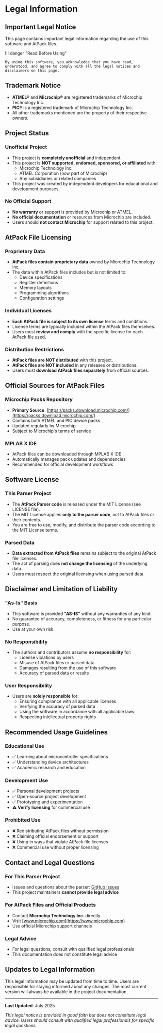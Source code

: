 # Legal Information

## Important Legal Notice

This page contains important legal information regarding the use of this software and AtPack files.

!!! danger "Read Before Using"
    
    By using this software, you acknowledge that you have read, understood, and agree to comply with all the legal notices and disclaimers on this page.

## Trademark Notice

- **ATMEL®** and **Microchip®** are registered trademarks of Microchip Technology Inc.
- **PIC®** is a registered trademark of Microchip Technology Inc.
- All other trademarks mentioned are the property of their respective owners.

## Project Status

### Unofficial Project
- This project is **completely unofficial** and independent.
- This project is **NOT supported, endorsed, sponsored, or affiliated** with:
  - Microchip Technology Inc.
  - ATMEL Corporation (now part of Microchip)
  - Any subsidiaries or related companies
- This project was created by independent developers for educational and development purposes.

### No Official Support
- **No warranty** or support is provided by Microchip or ATMEL.
- **No official documentation** or resources from Microchip are included.
- Users should **not contact Microchip** for support related to this project.

## AtPack File Licensing

### Proprietary Data
- **AtPack files contain proprietary data** owned by Microchip Technology Inc.
- The data within AtPack files includes but is not limited to:
  - Device specifications
  - Register definitions
  - Memory layouts
  - Programming algorithms
  - Configuration settings

### Individual Licenses
- **Each AtPack file is subject to its own license** terms and conditions.
- License terms are typically included within the AtPack files themselves.
- Users must **review and comply** with the specific license for each AtPack file used.

### Distribution Restrictions
- **AtPack files are NOT distributed** with this project.
- **AtPack files are NOT included** in any releases or distributions.
- Users must **download AtPack files separately** from official sources.

## Official Sources for AtPack Files

### Microchip Packs Repository
- **Primary Source**: [https://packs.download.microchip.com/](https://packs.download.microchip.com/)
- Contains both ATMEL and PIC device packs
- Updated regularly by Microchip
- Subject to Microchip's terms of service

### MPLAB X IDE
- AtPack files can be downloaded through MPLAB X IDE
- Automatically manages pack updates and dependencies
- Recommended for official development workflows

## Software License

### This Parser Project
- The **AtPack Parser code** is released under the MIT License (see LICENSE file).
- The MIT License applies **only to the parser code**, not to AtPack files or their contents.
- You are free to use, modify, and distribute the parser code according to the MIT License terms.

### Parsed Data
- **Data extracted from AtPack files** remains subject to the original AtPack file licenses.
- The act of parsing does **not change the licensing** of the underlying data.
- Users must respect the original licensing when using parsed data.

## Disclaimer and Limitation of Liability

### "As-Is" Basis
- This software is provided **"AS-IS"** without any warranties of any kind.
- No guarantee of accuracy, completeness, or fitness for any particular purpose.
- Use at your own risk.

### No Responsibility
- The authors and contributors assume **no responsibility** for:
  - License violations by users
  - Misuse of AtPack files or parsed data
  - Damages resulting from the use of this software
  - Accuracy of parsed data or results

### User Responsibility
- Users are **solely responsible** for:
  - Ensuring compliance with all applicable licenses
  - Verifying the accuracy of parsed data
  - Using the software in accordance with all applicable laws
  - Respecting intellectual property rights

## Recommended Usage Guidelines

### Educational Use
- ✅ Learning about microcontroller specifications
- ✅ Understanding device architectures
- ✅ Academic research and education

### Development Use
- ✅ Personal development projects
- ✅ Open-source project development
- ✅ Prototyping and experimentation
- ⚠️ **Verify licensing** for commercial use

### Prohibited Use
- ❌ Redistributing AtPack files without permission
- ❌ Claiming official endorsement or support
- ❌ Using in ways that violate AtPack file licenses
- ❌ Commercial use without proper licensing

## Contact and Legal Questions

### For This Parser Project
- Issues and questions about the parser: [GitHub Issues](https://github.com/s-celles/atpack-python-parser/issues)
- This project maintainers **cannot provide legal advice**

### For AtPack Files and Official Products
- Contact **Microchip Technology Inc.** directly
- Visit [www.microchip.com](https://www.microchip.com)
- Use official Microchip support channels

### Legal Advice
- For legal questions, consult with qualified legal professionals
- This documentation does not constitute legal advice

## Updates to Legal Information

This legal information may be updated from time to time. Users are responsible for staying informed about any changes. The most current version will always be available in the project documentation.

---

**Last Updated**: July 2025

*This legal notice is provided in good faith but does not constitute legal advice. Users should consult with qualified legal professionals for specific legal questions.*
